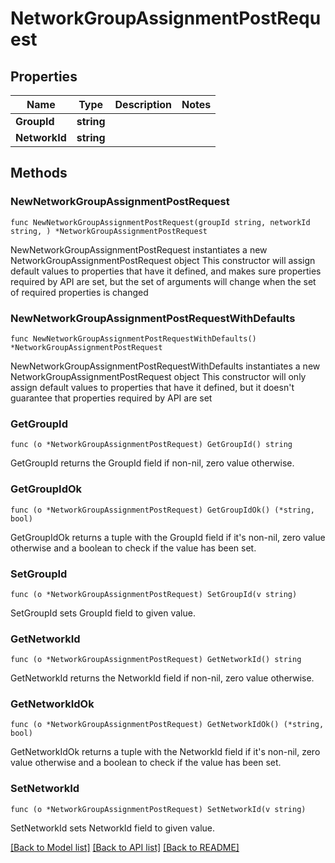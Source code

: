 # NetworkGroupAssignmentPostRequest

## Properties

Name | Type | Description | Notes
------------ | ------------- | ------------- | -------------
**GroupId** | **string** |  | 
**NetworkId** | **string** |  | 

## Methods

### NewNetworkGroupAssignmentPostRequest

`func NewNetworkGroupAssignmentPostRequest(groupId string, networkId string, ) *NetworkGroupAssignmentPostRequest`

NewNetworkGroupAssignmentPostRequest instantiates a new NetworkGroupAssignmentPostRequest object
This constructor will assign default values to properties that have it defined,
and makes sure properties required by API are set, but the set of arguments
will change when the set of required properties is changed

### NewNetworkGroupAssignmentPostRequestWithDefaults

`func NewNetworkGroupAssignmentPostRequestWithDefaults() *NetworkGroupAssignmentPostRequest`

NewNetworkGroupAssignmentPostRequestWithDefaults instantiates a new NetworkGroupAssignmentPostRequest object
This constructor will only assign default values to properties that have it defined,
but it doesn't guarantee that properties required by API are set

### GetGroupId

`func (o *NetworkGroupAssignmentPostRequest) GetGroupId() string`

GetGroupId returns the GroupId field if non-nil, zero value otherwise.

### GetGroupIdOk

`func (o *NetworkGroupAssignmentPostRequest) GetGroupIdOk() (*string, bool)`

GetGroupIdOk returns a tuple with the GroupId field if it's non-nil, zero value otherwise
and a boolean to check if the value has been set.

### SetGroupId

`func (o *NetworkGroupAssignmentPostRequest) SetGroupId(v string)`

SetGroupId sets GroupId field to given value.


### GetNetworkId

`func (o *NetworkGroupAssignmentPostRequest) GetNetworkId() string`

GetNetworkId returns the NetworkId field if non-nil, zero value otherwise.

### GetNetworkIdOk

`func (o *NetworkGroupAssignmentPostRequest) GetNetworkIdOk() (*string, bool)`

GetNetworkIdOk returns a tuple with the NetworkId field if it's non-nil, zero value otherwise
and a boolean to check if the value has been set.

### SetNetworkId

`func (o *NetworkGroupAssignmentPostRequest) SetNetworkId(v string)`

SetNetworkId sets NetworkId field to given value.



[[Back to Model list]](../README.md#documentation-for-models) [[Back to API list]](../README.md#documentation-for-api-endpoints) [[Back to README]](../README.md)


